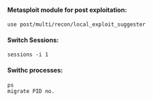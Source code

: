 #### Metasploit module for post exploitation:
```
use post/multi/recon/local_exploit_suggester
```
#### Switch Sessions:
```
sessions -i 1
```
#### Swithc processes:
```
ps
migrate PID no.
```
